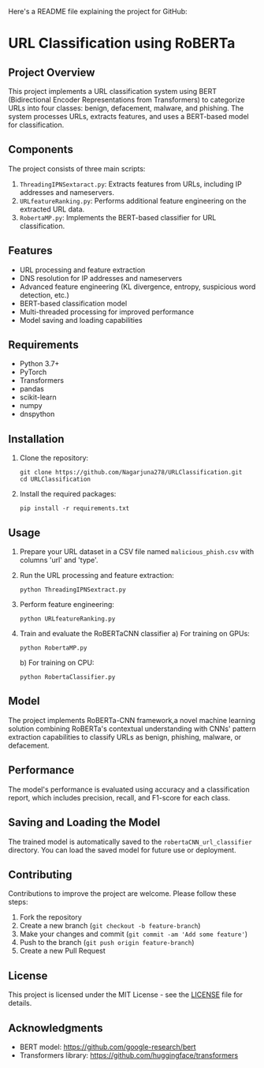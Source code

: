 Here's a README file explaining the project for GitHub:

# URL Classification using RoBERTa

## Project Overview

This project implements a URL classification system using BERT (Bidirectional Encoder Representations from Transformers) to categorize URLs into four classes: benign, defacement, malware, and phishing. The system processes URLs, extracts features, and uses a BERT-based model for classification.

## Components

The project consists of three main scripts:

1. `ThreadingIPNSextaract.py`: Extracts features from URLs, including IP addresses and nameservers.
2. `URLfeatureRanking.py`: Performs additional feature engineering on the extracted URL data.
3. `RobertaMP.py`: Implements the BERT-based classifier for URL classification.

## Features

- URL processing and feature extraction
- DNS resolution for IP addresses and nameservers
- Advanced feature engineering (KL divergence, entropy, suspicious word detection, etc.)
- BERT-based classification model
- Multi-threaded processing for improved performance
- Model saving and loading capabilities

## Requirements

- Python 3.7+
- PyTorch
- Transformers
- pandas
- scikit-learn
- numpy
- dnspython

## Installation

1. Clone the repository:
   ```
   git clone https://github.com/Nagarjuna278/URLClassification.git
   cd URLClassification
   ```

2. Install the required packages:
   ```
   pip install -r requirements.txt
   ```

## Usage

1. Prepare your URL dataset in a CSV file named `malicious_phish.csv` with columns 'url' and 'type'.

2. Run the URL processing and feature extraction:
   ```
   python ThreadingIPNSextract.py
   ```

3. Perform feature engineering:
   ```
   python URLfeatureRanking.py
   ```

4. Train and evaluate the RoBERTaCNN classifier
   a) For training on GPUs:
   ```
   python RobertaMP.py
   ```

   b) For training on CPU:
   ```
   python RobertaClassifier.py
   ```

## Model

The project implements RoBERTa-CNN framework,a novel machine learning solution combining RoBERTa's contextual understanding with CNNs' pattern extraction capabilities to classify URLs as benign, phishing, malware, or defacement.

## Performance

The model's performance is evaluated using accuracy and a classification report, which includes precision, recall, and F1-score for each class.

## Saving and Loading the Model

The trained model is automatically saved to the `robertaCNN_url_classifier` directory. You can load the saved model for future use or deployment.

## Contributing

Contributions to improve the project are welcome. Please follow these steps:

1. Fork the repository
2. Create a new branch (`git checkout -b feature-branch`)
3. Make your changes and commit (`git commit -am 'Add some feature'`)
4. Push to the branch (`git push origin feature-branch`)
5. Create a new Pull Request

## License

This project is licensed under the MIT License - see the [LICENSE](LICENSE) file for details.

## Acknowledgments

- BERT model: https://github.com/google-research/bert
- Transformers library: https://github.com/huggingface/transformers
